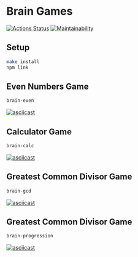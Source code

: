 # Brain Games
[![Actions Status](https://github.com/ksssksss/frontend-project-lvl1/actions/workflows/hexlet-check.yml/badge.svg)](https://github.com/ksssksss/frontend-project-lvl1/actions)
[![Maintainability](https://api.codeclimate.com/v1/badges/eca04133c3be89d4af1b/maintainability)](https://codeclimate.com/github/ksssksss/frontend-project-lvl1/maintainability)

## Setup
```bash
make install
npm link
```
## Even Numbers Game
```bash
brain-even
```
[![asciicast](https://asciinema.org/a/Ywm4yEy6xoCKzrdY2ZOc8bGXx.svg)](https://asciinema.org/a/Ywm4yEy6xoCKzrdY2ZOc8bGXx)

## Calculator Game
```bash
brain-calc
```
[![asciicast](https://asciinema.org/a/69b2AefypcJadRVst1uMJQlP2.svg)](https://asciinema.org/a/69b2AefypcJadRVst1uMJQlP2)

## Greatest Common Divisor Game
```bash
brain-gcd
```
[![asciicast](https://asciinema.org/a/ZLLBwKr2BJYn4NNKViuBfBhRH.svg)](https://asciinema.org/a/ZLLBwKr2BJYn4NNKViuBfBhRH)

## Greatest Common Divisor Game
```bash
brain-progression
```
[![asciicast](https://asciinema.org/a/QgdGxKzxaGy4zjpCmArMSn81d.svg)](https://asciinema.org/a/QgdGxKzxaGy4zjpCmArMSn81d)